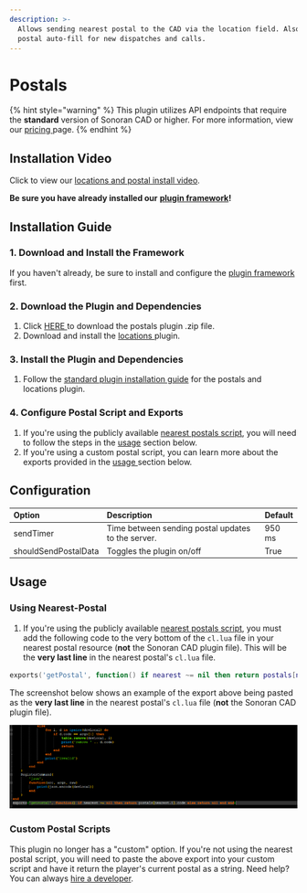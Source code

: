 ```yaml
---
description: >-
  Allows sending nearest postal to the CAD via the location field. Also enables
  postal auto-fill for new dispatches and calls.
---
```


# Postals

{% hint style="warning" %}
This plugin utilizes API endpoints that require the **standard** version of Sonoran CAD or higher. For more information, view our [pricing ](../../../pricing/faq/)page.
{% endhint %}

## Installation Video

Click to view our [locations and postal install video](https://youtu.be/Rc6MT0D6rcI).

**Be sure you have already installed our** [**plugin framework**](../framework-installation.md)**!**

## Installation **Guide**

### 1. Download and Install the Framework

If you haven't already, be sure to install and configure the [plugin framework](../framework-installation.md) first.

### 2. Download the Plugin and Dependencies

1. Click [HERE ](https://github.com/Sonoran-Software/sonoran_postals/releases)to download the postals plugin .zip file.
2. Download and install the [locations ](locations.md)plugin.

### 3. Install the Plugin and Dependencies

1. Follow the [standard plugin installation guide](../plugin-installation/) for the postals and locations plugin.

### 4. Configure Postal Script and Exports

1. If you're using the publicly available [nearest postals script](https://forum.cfx.re/t/release-nearest-postal-script/293511), you will need to follow the steps in the [usage](postals.md#using-nearest-postal) section below.
2. If you're using a custom postal script, you can learn more about the exports provided in the [usage ](postals.md#custom-postal-scripts)section below.

## Configuration

| Option | Description | Default |
| :--- | :--- | :--- |
| sendTimer | Time between sending postal updates to the server. | 950 ms |
| shouldSendPostalData | Toggles the plugin on/off | True |

## Usage

### Using Nearest-Postal

1. If you're using the publicly available [nearest postals script](https://forum.cfx.re/t/release-nearest-postal-script/293511), you must add the following code to the very bottom of the `cl.lua` file in your nearest postal resource \(**not** the Sonoran CAD plugin file\). This will be the **very last line** in the nearest postal's `cl.lua` file.

```lua
exports('getPostal', function() if nearest ~= nil then return postals[nearest.i].code else return nil end end)
```

The screenshot below shows an example of the export above being pasted as the **very last line** in the nearest postal's `cl.lua` file \(**not** the Sonoran CAD plugin file\).

![Nearest Postal&apos;s cl.lua File Example](../../../.gitbook/assets/image%20%2881%29.png)

### Custom Postal Scripts

This plugin no longer has a "custom" option. If you're not using the nearest postal script, you will need to paste the above export into your custom script and have it return the player's current postal as a string. Need help? You can always [hire a developer](https://support.sonoransoftware.com/#/).

